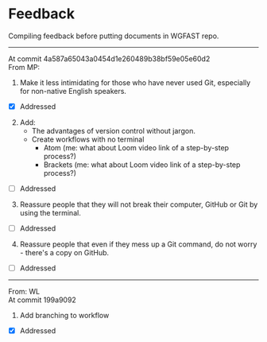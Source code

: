 # Feedback

Compiling feedback before putting documents in WGFAST repo.

<hr>

At commit 4a587a65043a0454d1e260489b38bf59e05e60d2  
From MP:
1. Make it less intimidating for those who have never used Git, especially for non-native English speakers.
- [x] Addressed

2. Add:
    - The advantages of version control without jargon.
    - Create workflows with no terminal
      - Atom (me: what about Loom video link of a step-by-step process?)
      - Brackets (me: what about Loom video link of a step-by-step process?)
- [ ] Addressed

3. Reassure people that they will not break their computer, GitHub or Git by using the terminal.
- [ ] Addressed

4. Reassure people that even if they mess up a Git command, do not worry - there's a copy on GitHub.
- [ ] Addressed

<hr>

From: WL  
At commit 199a9092
1. Add branching to workflow
- [x] Addressed
